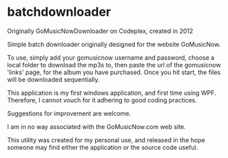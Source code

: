# batchdownloader

Originally GoMusicNowDownloader on Codeplex, created in 2012

Simple batch downloader originally designed for the website GoMusicNow.  

To use, simply add your gomusicnow username and password, choose a local folder to download the mp3s to, then paste the url of the gomusicnow 'links' page, for the album you have purchased. Once you hit start, the files will be downloaded sequentially.  

This application is my first windows application, and first time using WPF. Therefore, I cannot vouch for it adhering to good coding practices. 

Suggestions for improvement are welcome.  

I am in no way associated with the GoMusicNow.com web site. 

This utility was created for my personal use, and released in the hope someone may find either the application or the source code useful.
